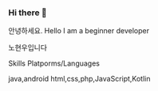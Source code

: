 ### Hi there 👋
안녕하세요.
Hello I am a beginner developer

노현우입니다

Skills
Platporms/Languages

java,android 
html,css,php,JavaScript,Kotlin

